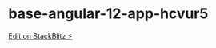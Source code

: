 # base-angular-12-app-hcvur5

[Edit on StackBlitz ⚡️](https://stackblitz.com/edit/base-angular-12-app-ofucfz)